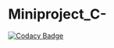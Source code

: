 # Miniproject_C-

[![Codacy Badge](https://api.codacy.com/project/badge/Grade/8d992f6db55e4fbaab7e94f0be9b6970)](https://app.codacy.com/gh/99002575/Miniproject_Cpp?utm_source=github.com&utm_medium=referral&utm_content=99002575/Miniproject_Cpp&utm_campaign=Badge_Grade)